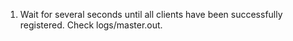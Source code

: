 1. Wait for several seconds until all clients have been successfully registered. Check logs/master.out.


